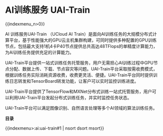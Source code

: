 # AI训练服务 UAI-Train

{{indexmenu_n>0}}

AI 训练服务UAI-Train （UCloud AI Train）是面向AI训练任务的大规模分布式计算平台，基于性能强大的GPU云主机集群构建，可同时提供多种配置的GPU训练节点，包括最大支持1机4卡P40节点提供总共高达48TFlops的单精度计算能力，为AI训练任务提供充足的计算能力。

UAI-Train平台提供一站式训练任务托管服务，用户无需担心AI训练过程中GPU节点分配、数据上传、下载、节点容灾等问题。UAI-Train平台采取按需收费模式，根据训练任务实际消耗资源收费，收费更灵活、便捷。UAI-Train平台同时提供训练日志转发和TensorBoard转发功能，让客户可以实时监控训练进度。

UAI-Train平台提供了TensorFlow和MXNet分布式训练一站式托管服务，用户可以利用UAI-Train平台发起分布式训练任务，并实时监控任务状态。

UAI-Train平台可以满足图像识别、自然语言处理等多个AI领域的算法训练任务。

**目录**

{{indexmenu>:ai:uai-train#1 | nsort dsort msort}}

